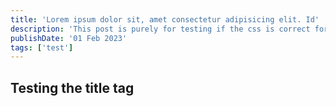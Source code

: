 ```yaml
---
title: 'Lorem ipsum dolor sit, amet consectetur adipisicing elit. Id'
description: 'This post is purely for testing if the css is correct for the title on the page'
publishDate: '01 Feb 2023'
tags: ['test']
---
```


## Testing the title tag
